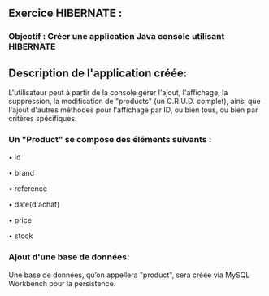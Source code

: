 ## Exercice HIBERNATE :
### Objectif : Créer une application Java console utilisant HIBERNATE
## Description de l'application créée:

L'utilisateur peut à partir de la console
gérer l'ajout, l'affichage, la suppression, la modification de "products" (un C.R.U.D. complet),
ainsi que l'ajout d'autres méthodes pour l'affichage par ID, ou bien tous, ou bien par critères spécifiques.
### Un "Product" se compose des éléments suivants :
• id

• brand

• reference

• date(d'achat) 

• price

• stock
### Ajout d'une base de données:
Une base de données, qu’on appellera "product", sera créée via MySQL Workbench pour la persistence.
